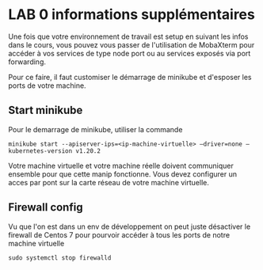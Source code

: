 # LAB 0 informations supplémentaires

Une fois que votre environnement de travail est setup en suivant les infos dans le cours, vous pouvez vous passer de l'utilisation de MobaXterm pour accéder à vos services de type node port ou au services exposés via port forwarding.

Pour ce faire, il faut customiser le démarrage de minikube et d'esposer les ports de votre machine.

## Start minikube
Pour le demarrage de minikube, utiliser la commande

`
minikube start --apiserver-ips=<ip-machine-virtuelle> –driver=none –kubernetes-version v1.20.2
`

Votre machine virtuelle et votre machine réelle doivent communiquer ensemble pour que cette manip fonctionne. Vous devez configurer un acces par pont sur la carte réseau de votre machine virtuelle.

## Firewall config
Vu que l'on est dans un env de développement on peut juste désactiver le firewall de Centos 7 pour pourvoir accéder à tous les ports de notre machine virtuelle

`
sudo systemctl stop firewalld
`
